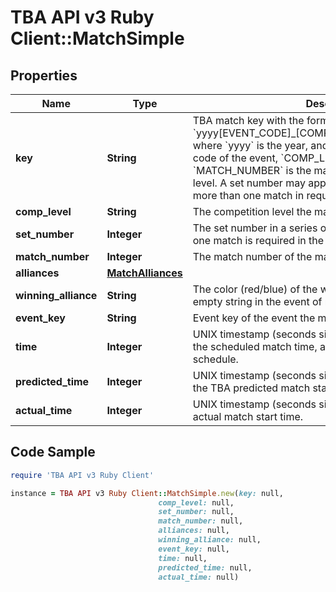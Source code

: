 # TBA API v3 Ruby Client::MatchSimple

## Properties

Name | Type | Description | Notes
------------ | ------------- | ------------- | -------------
**key** | **String** | TBA match key with the format &#x60;yyyy[EVENT_CODE]_[COMP_LEVEL]m[MATCH_NUMBER]&#x60;, where &#x60;yyyy&#x60; is the year, and &#x60;EVENT_CODE&#x60; is the event code of the event, &#x60;COMP_LEVEL&#x60; is (qm, ef, qf, sf, f), and &#x60;MATCH_NUMBER&#x60; is the match number in the competition level. A set number may append the competition level if more than one match in required per set. | 
**comp_level** | **String** | The competition level the match was played at. | 
**set_number** | **Integer** | The set number in a series of matches where more than one match is required in the match series. | 
**match_number** | **Integer** | The match number of the match in the competition level. | 
**alliances** | [**MatchAlliances**](MatchAlliances.md) |  | [optional] 
**winning_alliance** | **String** | The color (red/blue) of the winning alliance. Will contain an empty string in the event of no winner, or a tie. | [optional] 
**event_key** | **String** | Event key of the event the match was played at. | 
**time** | **Integer** | UNIX timestamp (seconds since 1-Jan-1970 00:00:00) of the scheduled match time, as taken from the published schedule. | [optional] 
**predicted_time** | **Integer** | UNIX timestamp (seconds since 1-Jan-1970 00:00:00) of the TBA predicted match start time. | [optional] 
**actual_time** | **Integer** | UNIX timestamp (seconds since 1-Jan-1970 00:00:00) of actual match start time. | [optional] 

## Code Sample

```ruby
require 'TBA API v3 Ruby Client'

instance = TBA API v3 Ruby Client::MatchSimple.new(key: null,
                                 comp_level: null,
                                 set_number: null,
                                 match_number: null,
                                 alliances: null,
                                 winning_alliance: null,
                                 event_key: null,
                                 time: null,
                                 predicted_time: null,
                                 actual_time: null)
```


